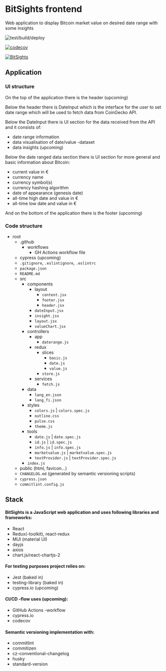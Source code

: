 
# BitSights frontend

Web application to display Bitcoin market value on desired date range with some insights

![test/build/deploy](https://github.com/RedFoxFinn/BitSights/workflows/test\/build\/deploy/badge.svg)

[![codecov](https://codecov.io/gh/RedFoxFinn/BitSights/branch/front/graph/badge.svg?token=95YUYFYK5L)](https://codecov.io/gh/RedFoxFinn/BitSights)

[![BitSights](https://img.shields.io/endpoint?url=https://dashboard.cypress.io/badge/detailed/2kasr2/BitSights&style=flat&logo=cypress)](https://dashboard.cypress.io/projects/2kasr2/runs)

## Application

### UI structure

On the top of the application there is the header (upcoming)

Below the header there is DateInput which is the interface for the user to set date range which will be used to fetch data from CoinGecko API.

Below the DateInput there is UI section for the data received from the API and it consists of:

- date range information
- data visualisation of date/value -dataset
- data insights (upcoming)

Below the date ranged data section there is UI section for more general and basic information about Bitcoin:

- current value in €
- currency name
- currency symbol(s)
- currency hashing algorithm
- date of appearance (genesis date)
- all-time high date and value in €
- all-time low date and value in €

And on the bottom of the application there is the footer (upcoming)

### Code structure

- root
  - .github
    - workflows
      - GH Actions workflow file
  - cypress (upcoming)
  - `.gitignore`, `.eslintignore`, `.eslintrc`
  - `package.json`
  - `README.md`
  - src
    - components
      - layout
        - `content.jsx`
        - `footer.jsx`
        - `header.jsx`
      - `dateInput.jsx`
      - `insight.jsx`
      - `layout.jsx`
      - `valueChart.jsx`
    - controllers
      - app
        - `daterange.js`
      - redux
        - slices
          - `basic.js`
          - `date.js`
          - `value.js`
        - `store.js`
      - services
        - `fetch.js`
    - data
      - `lang_en.json`
      - `lang_fi.json`
    - styles
      - `colors.js` | `colors.spec.js`
      - `outline.css`
      - `pulse.css`
      - `theme.js`
    - tools
      - `date.js` | `date.spec.js`
      - `id.js` | `id.spec.js`
      - `info.js` | `info.spec.js`
      - `marketvalue.js` | `marketvalue.spec.js`
      - `textProvider.js` | `textProvider.spec.js`
    - `index.js`
  - public (html, favicon...)
  - `CHANGELOG.md` (generated by semantic versioning scripts)
  - `cypress.json`
  - `commitlint.config.js`

## Stack

#### BitSights is a JavaScript web application and uses following libraries and frameworks:

- React
- Redux(-toolkit), react-redux
- MUI (material UI)
- dayjs
- axios
- chart.js/react-chartjs-2


#### For testing purposes project relies on:

- Jest (baked in)
- testing-library (baked in)
- cypress.io (upcoming)


#### CI/CD -flow uses (upcoming):

- GitHub Actions -workflow
- cypress.io
- codecov


#### Semantic versioning implementation with:

- commitlint
- commitizen
- cz-conventional-changelog
- husky
- standard-version